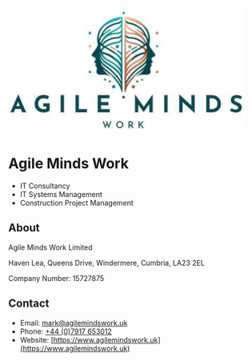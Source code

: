 [![Agile Minds Work](./agilemindswork-logo.jpg)](https://www.agilemindswork.uk)

# Agile Minds Work

- IT Consultancy
- IT Systems Management
- Construction Project Management

## About

Agile Minds Work Limited

Haven Lea, Queens Drive, Windermere, Cumbria, LA23 2EL

Company Number: 15727875

## Contact

- Email: [mark@agilemindswork.uk](mailto:mark@agilemindswork.uk)
- Phone: [+44 (0)7917 653012](tel:+447917653012)
- Website: [https://www.agilemindswork.uk](https://www.agilemindswork.uk)